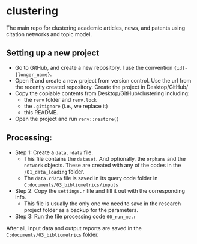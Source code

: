# clustering

The main repo for clustering academic articles, news, and patents using citation networks and topic model.

## Setting up a new project

- Go to GitHub, and create a new repository. I use the convention `{id}-{longer_name}`.
- Open R and create a new project from version control. Use the url from the recently created repository. Create the project in Desktop/GitHub/
- Copy the copiable contents from  Desktop/GitHub/clustering including:
  - the `renv` folder and `renv.lock`
  - the `.gitignore` (i.e., we replace it)
  - this README.
- Open the project and run `renv::restore()`

## Processing:

- Step 1: Create a `data.rdata` file.
  - This file contains the `dataset`. And optionally, the `orphans` and the `network` objects. These are created with any of the codes in the `/01_data_loading` folder.
  - The `data.rdata` file is saved in its query code folder in `C:documents/03_bibliometrics/inputs`
- Step 2: Copy the `settings.r` file and fill it out with the corresponding info.
  - This file is usually the only one we need to save in the research project folder as a backup for the parameters.
- Step 3: Run the file processing code `00_run_me.r`

After all, input data and output reports are saved in the `C:documents/03_bibliometrics` folder.
